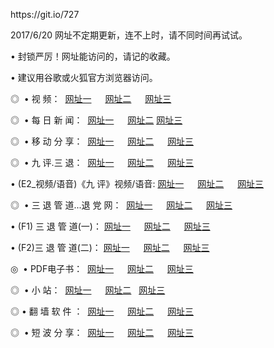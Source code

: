 <p>https://git.io/727 <p>2017/6/20 网址不定期更新，连不上时，请不同时间再试试。
<p>• 封锁严厉！网址能访问的，请记的收藏。
<p>• 建议用谷歌或火狐官方浏览器访问。
<p>◎   • 视 频： 
<a href="http://h.zgrco.com/tv/" target="_blank">网址一</a> 　 
<a href="http://hd.jumpingcrab.com/9018.html" target="_blank">网址二</a> 　 
<a href="http://ge.port0.org/9449.html" target="_blank">网址三</a></p>
<p>◎   •  每 日 新 闻：  
<a href="http://h.zgrco.com/day/" target="_blank">网址一</a> 　 
<a href="http://hd.jumpingcrab.com/day/" target="_blank">网址二</a>
<a href="http://ge.port0.org/day/" target="_blank">网址三</a></p>
<p>◎   •  移 动 分 享：  
<a href="http://h.zgrco.com/s/" target="_blank">网址一</a> 　 
<a href="http://hd.jumpingcrab.com/s/" target="_blank">网址二</a> 　 
<a href="http://ge.port0.org/s/" target="_blank">网址三</a></p>
<p>◎   • 九 评.三 退：  
<a href="http://h.zgrco.com/tt/" target="_blank">网址一</a> 　 
<a href="http://hd.jumpingcrab.com/v2/" target="_blank">网址二</a> 　 
<a href="http://ge.port0.org/t/" target="_blank">网址三</a> 　</p>
<p>  • (E2_视频/语音)《九 评》视频/语音: 
<a href="http://h.zgrco.com/7738.html" target="_blank">网址一</a> 　 
<a href="http://hd.jumpingcrab.com/7614.html" target="_blank">网址二</a> 　 
<a href="http://ge.port0.org/7633.html" target="_blank">网址三</a></p>
<p>◎   • 三 退 管 道...退 党 网：  
<a href="http://h.zgrco.com/go/8/" target="_blank">网址一</a> 　 
<a href="http://hd.jumpingcrab.com/go/8/" target="_blank">网址二</a> 　 
<a href="http://ge.port0.org/go/8/" target="_blank">网址三</a></p>
<p>  • (F1) 三 退 管 道(一)： 
<a href="http://h.zgrco.com/dd/" target="_blank">网址一</a> 　 
<a href="http://hd.jumpingcrab.com/dd/" target="_blank">网址二</a> 　 
<a href="http://ge.port0.org/dd/" target="_blank">网址三</a></p>
<p>  • (F2)三 退 管 道(二)： 
<a href="http://h.zgrco.com/d/" target="_blank">网址一</a> 　 
<a href="http://hd.jumpingcrab.com/d/" target="_blank">网址二</a> 　 
<a href="http://ge.port0.org/d/" target="_blank">网址三</a></p>
<p>◎   • PDF电子书：  
<a href="http://h.zgrco.com/p/" target="_blank">网址一</a> 　 
<a href="http://hd.jumpingcrab.com/p/" target="_blank">网址二</a> 　 
<a href="http://ge.port0.org/p/" target="_blank">网址三</a></p>
<p>◎ </span>  •  小 站：  
<a href="http://h.zgrco.com/" target="_blank">网址一</a> 　 
<a href="http://hd.jumpingcrab.com/" target="_blank">网址二</a>   
<a href="http://ge.port0.org/" target="_blank">网址三</a></p>
<p>◎  • 翻 墙 软 件 ：  
<a href="http://h.zgrco.com/ff/" target="_blank">网址一</a> 　 
<a href="http://hd.jumpingcrab.com/ff/" target="_blank">网址二</a> 　 
<a href="http://ge.port0.org/ff/" target="_blank">网址三</a></p>
<p>◎   •  短 波 分 享：  
<a href="http://h.zgrco.com/h/" target="_blank">网址一</a> 　 
<a href="http://hd.jumpingcrab.com/h/" target="_blank">网址二</a> 　 
<a href="http://ge.port0.org/h/" target="_blank">网址三</a></p>
